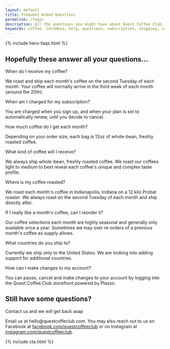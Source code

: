 ```yaml
---
layout: default
title: Frequent Asked Questions
permalink: /faqs/
description: All the questions you might have about Quest Coffee Club, as well as links to support.
keywords: coffee, Colombia, help, questions, subscription, shipping, support, contact
---
```


{% include hero-faqs.html %}
<div class="spacer-60"></div>
<div class="outer">
    <div class="inner">
        <h2>Hopefully these answer all your questions...</h2>
        <div class="expand">
            <div class="half">
                <p class="question-title">When do I receive my coffee?</p>
                <p>We roast and ship each month's coffee on the second Tuesday of each month. Your coffee will normally arrive in the third week of each month (around the 20th).</p>
            </div>
            <div class="half">
                <p class="question-title">When am I charged for my subscription?</p>
                <p>You are charged when you sign up, and when your plan is set to automatically renew, until you decide to cancel.</p>
            </div>
            <div class="half">
                <p class="question-title">How much coffee do I get each month?</p>
                <p>Depending on your order size, each bag is 12oz of whole-bean, freshly roasted coffee.</p>
            </div>
            <div class="half">
                <p class="question-title">What kind of coffee will I receive?</p>
                <p>We always ship whole-bean, freshly roasted coffee. We roast our coffees light to medium to best reveal each coffee's unique and complex taste profile.</p>
            </div>
            <div class="half">
                <p class="question-title">Where is my coffee roasted?</p>
                <p>We roast each month's coffee in Indianapolis, Indiana on a 12 kilo Probat roaster. We always roast on the second Tuesday of each month and ship directly after.</p>
            </div>
            <div class="half">
                <p class="question-title">If I really like a month's coffee, can I reorder it?</p>
                <p>Our coffee selections each month are highly seasonal and generally only available once a year. Sometimes we may over re-orders of a previous month's coffee as supply allows.</p>
            </div>
            <div class="half">
                <p class="question-title">What countries do you ship to?</p>
                <p>Currently we ship only to the United States. We are looking into adding support for additional countries.</p>
            </div>
            <div class="half">
                <p class="question-title">How can I make changes to my account?</p>
                <p>You can pause, cancel and make changes to your account by logging into the Quest Coffee Club storefront powered by Plasso.</p>
            </div>
        </div>
    </div>
</div>    
<div class="spacer-60"></div>
<div class="outer">
    <div class="inner">
        <h2>Still have some questions?</h2>
        <p class="question-title">Contact us and we will get back asap</p>
        <p>Email us at hello@questcoffeclub.com. You may also reach out to us on Facebook at <a href="http://facebook.com/questcoffeeclub">facebook.com/questcoffeeclub</a> or on Instagram at <a href="http://instagram.com/questcoffeeclub">instagram.com/questcoffeeclub</a>.</p>
    </div>
</div>
<div class="spacer-60"></div>
{% include cta.html %}